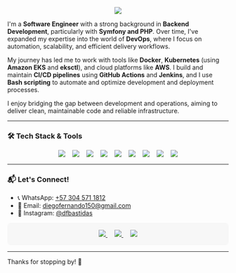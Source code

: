 <p align="center">
<img src="https://capsule-render.vercel.app/api?type=waving&color=0:6a11cb,100:3b8d99&height=150&section=header&text=Hi%20there,%20I'm%20Diego%20Bastidas!&fontSize=32&fontColor=ffffff&fontAlign=middle" />
</p>

I'm a **Software Engineer** with a strong background in **Backend Development**, particularly with **Symfony and PHP**. Over time, I've expanded my expertise into the world of **DevOps**, where I focus on automation, scalability, and efficient delivery workflows.

My journey has led me to work with tools like **Docker**, **Kubernetes** (using **Amazon EKS** and **eksctl**), and cloud platforms like **AWS**. I build and maintain **CI/CD pipelines** using **GitHub Actions** and **Jenkins**, and I use **Bash scripting** to automate and optimize development and deployment processes.

I enjoy bridging the gap between development and operations, aiming to deliver clean, maintainable code and reliable infrastructure.

---

### 🛠️ Tech Stack & Tools

<div align="center" style="display:flex; flex-wrap:wrap; justify-content:center; gap:16px; margin:16px 0;">
  <img src="https://img.shields.io/badge/Symfony-000000?style=for-the-badge&logo=symfony&logoColor=white"> 
  <img src="https://img.shields.io/badge/PHP-777BB4?style=for-the-badge&logo=php&logoColor=white"> 
  <img src="https://img.shields.io/badge/Docker-2496ED?style=for-the-badge&logo=docker&logoColor=white"> 
  <img src="https://img.shields.io/badge/Kubernetes-326CE5?style=for-the-badge&logo=kubernetes&logoColor=white"> 
  <img src="https://img.shields.io/badge/Amazon%20EKS-232F3E?style=for-the-badge&logo=amazonaws&logoColor=white"> 
  <img src="https://img.shields.io/badge/AWS-FF9900?style=for-the-badge&logo=amazonaws&logoColor=white"> 
  <img src="https://img.shields.io/badge/GitHub%20Actions-2088FF?style=for-the-badge&logo=githubactions&logoColor=white"> 
  <img src="https://img.shields.io/badge/Jenkins-D24939?style=for-the-badge&logo=jenkins&logoColor=white"> 
  <img src="https://img.shields.io/badge/Bash-4EAA25?style=for-the-badge&logo=gnubash&logoColor=white">
</div>

---

### 📬 Let's Connect!

- 📞 WhatsApp: [+57 304 571 1812](https://wa.me/573045711812)  
- 📧 Email: [diegofernando150@gmail.com](mailto:diegofernando150@gmail.com)  
- 📸 Instagram: [@dfbastidas](https://www.instagram.com/dfbastidas/)

<div align="center" style="background: #f7f7f7; padding: 16px; border-radius: 8px;">
  <a href="mailto:diegofernando150@gmail.com" style="margin: 8px;">
    <img src="https://img.shields.io/badge/Email-diegofernando150@gmail.com-red?style=flat-square&logo=gmail" />
  </a>
  <a href="https://wa.me/573045711812" style="margin: 8px;">
    <img src="https://img.shields.io/badge/WhatsApp-Chat-green?style=flat-square&logo=whatsapp" />
  </a>
  <a href="https://www.instagram.com/dfbastidas/" style="margin: 8px;">
    <img src="https://img.shields.io/badge/Instagram-%40dfbastidas-E4405F?style=flat-square&logo=instagram&logoColor=white" />
  </a>
</div>

---

Thanks for stopping by! 🚀

